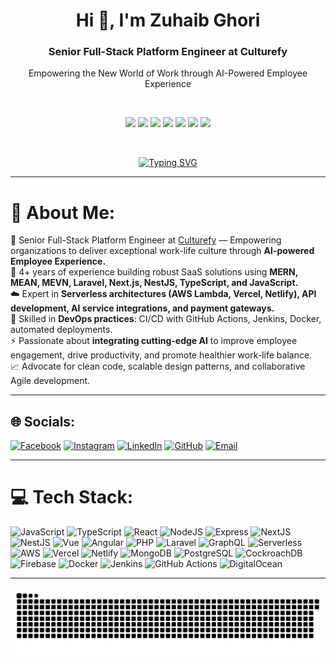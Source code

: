 <h1 align="center">Hi 👋, I'm Zuhaib Ghori</h1>
<h3 align="center">Senior Full-Stack Platform Engineer at Culturefy</h3>
<p align="center">
Empowering the New World of Work through AI-Powered Employee Experience
</p>

<br/>

<p align="center">
  <img src="https://media3.giphy.com/media/ln7z2eWriiQAllfVcn/200w.webp" width="90">
  <img src="https://media3.giphy.com/media/kdFc8fubgS31b8DsVu/giphy.webp" width="90">
  <img src="https://i.giphy.com/media/eNAsjO55tPbgaor7ma/giphy.webp" width="90">
  <img src="https://media.giphy.com/media/IdyAQJVN2kVPNUrojM/giphy.gif" width="90">
  <img src="https://media3.giphy.com/media/qgQUggAC3Pfv687qPC/giphy.webp" width="90">
  <img src="https://media3.giphy.com/media/26tn33aiTi1jkl6H6/giphy.webp" width="90">
  <img src="https://media3.giphy.com/media/f3iwJFOVOwuy7K6FFw/giphy.webp" width="90">
</p>

<br/>

<p align="middle">
<a href="https://git.io/typing-svg">
  <img src="https://readme-typing-svg.demolab.com?font=Fira+Code&pause=1000&random=false&width=435&lines=Senior+Full-Stack+Engineer;Serverless+%26+AI+Integrations;MERN+MEAN+MEVN+Stack+Developer;DevOps+%7C+CI%2FCD+%7C+Cloud+Deployments;Passionate+about+AI-Powered+Employee+Experience" alt="Typing SVG" />
</a>
</p>

---

# 💫 About Me:
🌟 Senior Full-Stack Platform Engineer at [Culturefy](https://www.culturefy.ai) — Empowering organizations to deliver exceptional work-life culture through **AI-powered Employee Experience.**  
🧩 4+ years of experience building robust SaaS solutions using **MERN, MEAN, MEVN, Laravel, Next.js, NestJS, TypeScript, and JavaScript.**  
☁️ Expert in **Serverless architectures (AWS Lambda, Vercel, Netlify), API development, AI service integrations, and payment gateways.**  
🔄 Skilled in **DevOps practices**: CI/CD with GitHub Actions, Jenkins, Docker, automated deployments.  
⚡ Passionate about **integrating cutting-edge AI** to improve employee engagement, drive productivity, and promote healthier work-life balance.  
📈 Advocate for clean code, scalable design patterns, and collaborative Agile development.  

---

## 🌐 Socials:
[![Facebook](https://img.shields.io/badge/Facebook-%231877F2.svg?logo=Facebook&logoColor=white)](https://facebook.com/zuhaib.ghori.5) 
[![Instagram](https://img.shields.io/badge/Instagram-%23E4405F.svg?logo=Instagram&logoColor=white)](https://instagram.com/zuhaib_ghori) 
[![LinkedIn](https://img.shields.io/badge/LinkedIn-%230077B5.svg?logo=linkedin&logoColor=white)](https://linkedin.com/in/zuhaib-ghori) 
[![GitHub](https://img.shields.io/badge/GitHub-181717.svg?logo=github&logoColor=white)](https://github.com/Zuhaibdev3) 
[![Email](https://img.shields.io/badge/Email-D14836?logo=gmail&logoColor=white)](mailto:zuhaibdev@gmail.com)

---

# 💻 Tech Stack:
![JavaScript](https://img.shields.io/badge/JavaScript-%23323330.svg?style=for-the-badge&logo=javascript&logoColor=%23F7DF1E)
![TypeScript](https://img.shields.io/badge/TypeScript-%23007ACC.svg?style=for-the-badge&logo=typescript&logoColor=white)
![React](https://img.shields.io/badge/React-%2320232a.svg?style=for-the-badge&logo=react&logoColor=%2361DAFB)
![NodeJS](https://img.shields.io/badge/Node.js-6DA55F?style=for-the-badge&logo=node.js&logoColor=white)
![Express](https://img.shields.io/badge/Express.js-%23404d59.svg?style=for-the-badge&logo=express&logoColor=%2361DAFB)
![NextJS](https://img.shields.io/badge/Next-black?style=for-the-badge&logo=next.js&logoColor=white)
![NestJS](https://img.shields.io/badge/NestJS-%23E0234E.svg?style=for-the-badge&logo=nestjs&logoColor=white)
![Vue](https://img.shields.io/badge/Vue.js-35495E?style=for-the-badge&logo=vue.js&logoColor=4FC08D)
![Angular](https://img.shields.io/badge/Angular-DD0031?style=for-the-badge&logo=angular&logoColor=white)
![PHP](https://img.shields.io/badge/PHP-777BB4?style=for-the-badge&logo=php&logoColor=white)
![Laravel](https://img.shields.io/badge/Laravel-FF2D20?style=for-the-badge&logo=laravel&logoColor=white)
![GraphQL](https://img.shields.io/badge/GraphQL-E10098?style=for-the-badge&logo=graphql&logoColor=white)
![Serverless](https://img.shields.io/badge/Serverless-FD5750?style=for-the-badge&logo=serverless&logoColor=white)
![AWS](https://img.shields.io/badge/AWS-%23FF9900.svg?style=for-the-badge&logo=amazon-aws&logoColor=white)
![Vercel](https://img.shields.io/badge/Vercel-%23000000.svg?style=for-the-badge&logo=vercel&logoColor=white)
![Netlify](https://img.shields.io/badge/Netlify-%23000000.svg?style=for-the-badge&logo=netlify&logoColor=#00C7B7)
![MongoDB](https://img.shields.io/badge/MongoDB-%234ea94b.svg?style=for-the-badge&logo=mongodb&logoColor=white)
![PostgreSQL](https://img.shields.io/badge/Postgres-%23316192.svg?style=for-the-badge&logo=postgresql&logoColor=white)
![CockroachDB](https://img.shields.io/badge/CockroachDB-6933FF?style=for-the-badge&logo=Cockroach%20Labs&logoColor=white)
![Firebase](https://img.shields.io/badge/Firebase-039BE5?style=for-the-badge&logo=Firebase&logoColor=white)
![Docker](https://img.shields.io/badge/Docker-%230db7ed.svg?style=for-the-badge&logo=docker&logoColor=white)
![Jenkins](https://img.shields.io/badge/Jenkins-%232C5263.svg?style=for-the-badge&logo=jenkins&logoColor=white)
![GitHub Actions](https://img.shields.io/badge/GitHub_Actions-2088FF?style=for-the-badge&logo=github-actions&logoColor=white)
![DigitalOcean](https://img.shields.io/badge/DigitalOcean-%230167ff.svg?style=for-the-badge&logo=digitalOcean&logoColor=white)

---

<p align="center">
  <img src="https://raw.githubusercontent.com/Zuhaibdev3/Zuhaibdev3/output/snake.svg" alt="Snake animation" />
</p>
